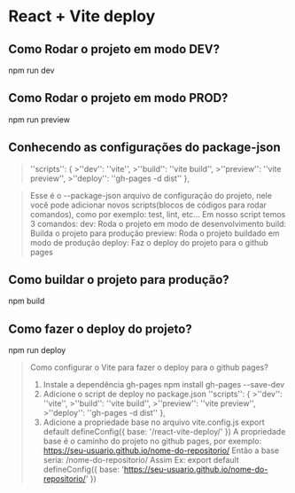 # React + Vite deploy

## Como Rodar o projeto em modo DEV?
npm run dev

## Como Rodar o projeto em modo PROD?
npm run preview

## Conhecendo as configurações do package-json         
 >''scripts'': {
    >''dev'': ''vite'',
    >''build'': ''vite build'',
    >''preview'': ''vite preview'',
    >''deploy'': ''gh-pages -d dist''
  >},

>Esse é o --package-json arquivo de configuração do projeto, nele você pode adicionar novos scripts(blocos de códigos para rodar comandos), como por exemplo: test, lint, etc...
>Em nosso script temos 3 comandos:
>dev: Roda o projeto em modo de desenvolvimento
>build: Builda o projeto para produção
>preview: Roda o projeto buildado em modo de produção
>deploy: Faz o deploy do projeto para o github pages 

## Como buildar o projeto para produção?
npm build

## Como fazer o deploy do projeto?
npm run deploy

>Como configurar o Vite para fazer o deploy para o github pages?
>1. Instale a dependência gh-pages
>npm install gh-pages --save-dev
>2. Adicione o script de deploy no package.json
>''scripts'': {
    >''dev'': ''vite'',
    >''build'': ''vite build'',
    >''preview'': ''vite preview'',
    >''deploy'': ''gh-pages -d dist''
  >},
>3. Adicione a propriedade base no arquivo vite.config.js
>export default defineConfig({
  >base: '/react-vite-deploy/'
>})
>A propriedade base é o caminho do projeto no github pages, por exemplo: https://seu-usuario.github.io/nome-do-repositorio/
> Então a base seria: /nome-do-repositorio/
> Assim Ex:
>export default defineConfig({
  >base: 'https://seu-usuario.github.io/nome-do-repositorio/'
>})
